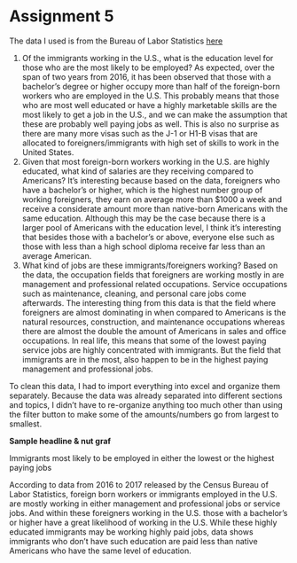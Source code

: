# Assignment 5 

The data I used is from the Bureau of Labor Statistics [here](https://www.bls.gov/news.release/pdf/forbrn.pdf)
1.	Of the immigrants working in the U.S., what is the education level for those who are the most likely to be employed? 
As expected, over the span of two years from 2016, it has been observed that those with a bachelor’s degree or higher occupy more than half of the foreign-born workers who are employed in the U.S. This probably means that those who are most well educated or have a highly marketable skills are the most likely to get a job in the U.S., and we can make the assumption that these are probably well paying jobs as well. This is also no surprise as there are many more visas such as the J-1 or H1-B visas that are allocated to foreigners/immigrants with high set of skills to work in the United States. 
2.	Given that most foreign-born workers working in the U.S. are highly educated, what kind of salaries are they receiving compared to Americans? 
It’s interesting because based on the data, foreigners who have a bachelor’s or higher, which is the highest number group of working foreigners, they earn on average more than $1000 a week and receive a considerate amount more than native-born Americans with the same education. Although this may be the case because there is a larger pool of Americans with the education level, I think it’s interesting that besides those with a bachelor’s or above, everyone else such as those with less than a high school diploma receive far less than an average American. 
3.	What kind of jobs are these immigrants/foreigners working? 
Based on the data, the occupation fields that foreigners are working mostly in are management and professional related occupations. Service occupations such as maintenance, cleaning, and personal care jobs come afterwards. The interesting thing from this data is that the field where foreigners are almost dominating in when compared to Americans is the natural resources, construction, and maintenance occupations whereas there are almost the double the amount of Americans in sales and office occupations. In real life, this means that some of the lowest paying service jobs are highly concentrated with immigrants. But the field that immigrants are in the most, also happen to be in the highest paying management and professional jobs.

To clean this data, I had to import everything into excel and organize them separately. Because the data was already separated into different sections and topics, I didn’t have to re-organize anything too much other than using the filter button to make some of the amounts/numbers go from largest to smallest. 

**Sample headline & nut graf** 

Immigrants most likely to be employed in either the lowest or the highest paying jobs 

According to data from 2016 to 2017 released by the Census Bureau of Labor Statistics, foreign born workers or immigrants employed in the U.S. are mostly working in either management and professional jobs or service jobs. And within these foreigners working in the U.S. those with a bachelor’s or higher have a great likelihood of working in the U.S. While these highly educated immigrants may be working highly paid jobs, data shows immigrants who don’t have such education are paid less than native Americans who have the same level of education. 
